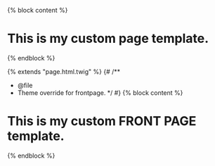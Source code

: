 {% block content %}
  <h1>This is my custom page template.</h1>
{% endblock %}



{% extends "page.html.twig" %}
{#
/**
 * @file
 * Theme override for frontpage.
 */
#}
{% block content %}
  <h1>This is my custom FRONT PAGE template.</h1>
{% endblock %}

